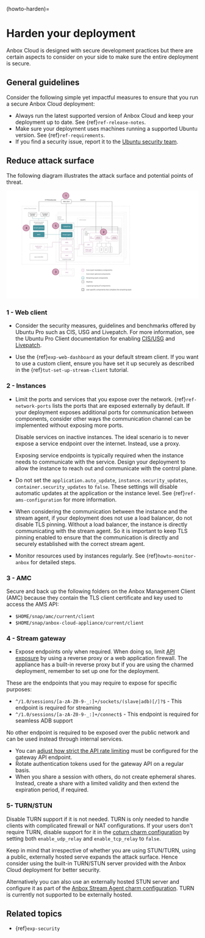(howto-harden)=
# Harden your deployment

Anbox Cloud is designed with secure development practices but there are certain aspects to consider on your side to make sure the entire deployment is secure.

## General guidelines

Consider the following simple yet impactful measures to ensure that you run a secure Anbox Cloud deployment:

- Always run the latest supported version of Anbox Cloud and keep your deployment up to date. See {ref}`ref-release-notes`.
- Make sure your deployment uses machines running a supported Ubuntu version. See {ref}`ref-requirements`.
- If you find a security issue, report it to the [Ubuntu security team](https://wiki.ubuntu.com/SecurityTeam/FAQ#Contact).

## Reduce attack surface

The following diagram illustrates the attack surface and potential points of threat.

![Anbox Cloud attack surface|690x398](/images/anbox_attack_surface.svg)

### 1 - Web client

- Consider the security measures, guidelines and benchmarks offered by Ubuntu Pro such as CIS, USG and Livepatch. For more information, see the Ubuntu Pro Client documentation for enabling [CIS/USG](https://canonical-ubuntu-pro-client.readthedocs-hosted.com/en/latest/howtoguides/enable_cis/) and [Livepatch](https://canonical-ubuntu-pro-client.readthedocs-hosted.com/en/latest/howtoguides/enable_livepatch/).

- Use the {ref}`exp-web-dashboard` as your default stream client. If you want to use a custom client, ensure you have set it up securely as described in the {ref}`tut-set-up-stream-client` tutorial.

### 2 - Instances

- Limit the ports and services that you expose over the network. {ref}`ref-network-ports` lists the ports that are exposed externally by default. If your deployment exposes additional ports for communication between components, consider other ways the communication channel can be implemented without exposing more ports.

  Disable services on inactive instances. The ideal scenario is to never expose a service endpoint over the internet. Instead, use a proxy.

  Exposing service endpoints is typically required when the instance needs to communicate with the service. Design your deployment to allow the instance to reach out and communicate with the control plane.

- Do not set the `application.auto_update`, `instance.security_updates`, `container.security_updates` to `false`. These settings will disable automatic updates at the application or the instance level. See {ref}`ref-ams-configuration` for more information.

- When considering the communication between the instance and the stream agent, if your deployment does not use a load balancer, do not disable TLS pinning.
Without a load balancer, the instance is directly communicating with the stream agent. So it is important to keep TLS pinning enabled to ensure that the communication is directly and securely established with the correct stream agent.

- Monitor resources used by instances regularly. See {ref}`howto-monitor-anbox` for detailed steps.

### 3 - AMC

Secure and back up the following folders on the Anbox Management Client (AMC) because they contain the TLS client certificate and key used to access the AMS API:

- `$HOME/snap/amc/current/client`
- `$HOME/snap/anbox-cloud-appliance/current/client`

### 4 - Stream gateway

- Expose endpoints only when required. When doing so, limit [API exposure](https://documentation.ubuntu.com/anbox-cloud/reference/api-reference/gateway-api/) by using a reverse proxy or a web application firewall.
The appliance has a built-in reverse proxy but if you are using the charmed deployment, remember to set up one for the deployment.

These are the endpoints that you may require to expose for specific purposes:
  - `^/1.0/sessions/[a-zA-Z0-9-_:]+/sockets/(slave|adb)[/]?$` - This endpoint is required for streaming
  - `^/1.0/sessions/[a-zA-Z0-9-_:]+/connect$` - This endpoint is required for seamless ADB support

  No other endpoint is required to be exposed over the public network and can be used instead through internal services.

- You can [adjust how strict the API rate limiting](https://charmhub.io/anbox-stream-gateway/configurations#max_http_requests_per_second) must be configured for the gateway API endpoint.
- Rotate authentication tokens used for the gateway API on a regular basis.
- When you share a session with others, do not create ephemeral shares. Instead, create a share with a limited validity and then extend the expiration period, if required.

### 5- TURN/STUN

Disable TURN support if it is not needed. TURN is only needed to handle clients with complicated firewall or NAT configurations. If your users don't require TURN, disable support for it in the [coturn charm configuration](https://github.com/canonical/anbox-cloud-charms/blob/main/charms/coturn/templates/turnserver.conf) by setting both `enable_udp_relay` and `enable_tcp_relay` to `false`.

Keep in mind that irrespective of whether you are using STUN/TURN, using a public, externally hosted serve expands the attack surface. Hence consider using the built-in TURN/STUN server provided with the Anbox Cloud deployment for better security.

Alternatively you can also use an externally hosted STUN server and configure it as part of the [Anbox Stream Agent charm configuration](https://charmhub.io/anbox-stream-agent/configurations#extra_stun_servers). TURN is currently not supported to be externally hosted.

## Related topics

- {ref}`exp-security`
